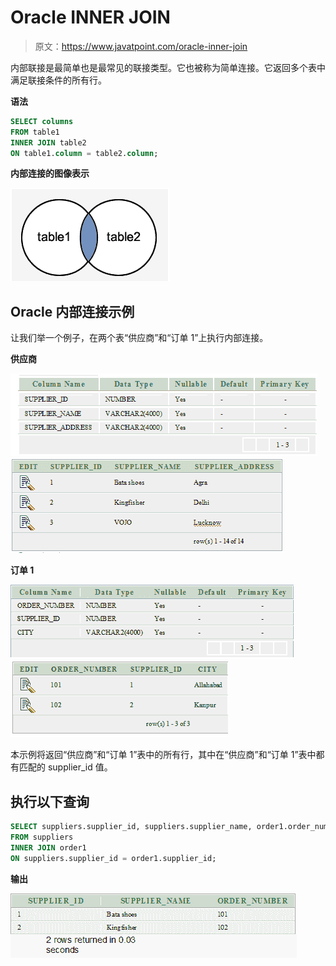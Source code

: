 # Oracle INNER JOIN

> 原文：<https://www.javatpoint.com/oracle-inner-join>

内部联接是最简单也是最常见的联接类型。它也被称为简单连接。它返回多个表中满足联接条件的所有行。

**语法**

```sql
SELECT columns
FROM table1 
INNER JOIN table2
ON table1.column = table2.column; 

```

**内部连接的图像表示**

![Oracle Inner Join](img/7692d3ac885a220bf7353cf01575fd5e.png)

## Oracle 内部连接示例

让我们举一个例子，在两个表“供应商”和“订单 1”上执行内部连接。

**供应商**

![Oracle Inner Join](img/a31d98bf6c235f88068df8dd5f595352.png)
![Oracle Inner Join supplier](img/a29203459ace3d6919341316826aa8a3.png)

**订单 1**

![Oracle Inner Join](img/98c80fa457f0c69b7c9b4421836cd605.png)
![Oracle Inner Join order](img/10c34c56849406441dde3a206b5b333e.png)

本示例将返回“供应商”和“订单 1”表中的所有行，其中在“供应商”和“订单 1”表中都有匹配的 supplier_id 值。

## 执行以下查询

```sql
SELECT suppliers.supplier_id, suppliers.supplier_name, order1.order_number
FROM suppliers 
INNER JOIN order1
ON suppliers.supplier_id = order1.supplier_id;

```

**输出**

![Oracle Inner Join](img/b1e74bcc8654d56a9045a35292a196cf.png)